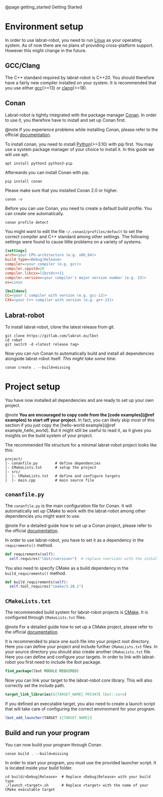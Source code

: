 @page getting_started Getting Started

# Environment setup
In order to use labrat-robot, you need to run [Linux](https://www.linux.org/) as your operating system. As of now there are no plans of providing cross-platform support. However this might change in the future.

## GCC/Clang
The C++ standard required by labrat-robot is C++20. You should therefore have a fairly new compiler installed on your system. It is recommended that you use either [gcc](https://gcc.gnu.org/)(>=13) or [clang](https://clang.llvm.org/)(>=18).

## Conan
Labrat-robot is tightly integrated with the package manager [Conan](https://conan.io/). In order to use it, you therefore have to install and set up Conan first. 

@note
If you experience problems while installing Conan, please refer to the official [documentation](https://docs.conan.io/2/installation.html).

To install conan, you need to install [Python](https://www.python.org/)(>=3.10) with pip first. You may use a system package manager of your choice to install it. In this guide we will use apt.
```shell
apt install python3 python3-pip
```

Afterwards you can install Conan with pip.
```shell
pip install conan
```

Please make sure that you installed Conan 2.0 or higher.
```shell
conan -v
```

Before you can use Conan, you need to create a default build profile. You can create one automatically.
```shell
conan profile detect
```
You might want to edit the file `~/.conan2/profiles/default` to set the correct compiler and C++ standard among other settings. The following settings were found to cause little problems on a variety of systems.
```ini
[settings]
arch=<your CPU-architecture (e.g. x86_64)>
build_type=<Debug|Release>
compiler=<your compiler (e.g. gcc)>
compiler.cppstd=20
compiler.libcxx=libstdc++11
compiler.version=<your compiler's major version number (e.g. 13)>
os=Linux

[buildenv]
CC=<your C compiler with version (e.g. gcc-13)>
CXX=<your C++ compiler with version (e.g. g++-13)>
```

## Labrat-robot
To install labrat-robot, clone the latest release from git.
```shell
git clone https://gitlab.com/labrat.eu/lbot
cd robot
git switch -d <latest release tag>
```

Now you can run Conan to automatically build and install all dependencies alongside labrat-robot itself. *This might take some time.*
```shell
conan create . --build=missing
```

# Project setup
You have now installed all dependencies and are ready to set up your own project.

@note
**You are encouraged to copy code from the [code examples](@ref examples) to start off your project.** In fact, you can likely skip most of this section if you just copy the [hello-world example](@ref example_hello_world). But it might still be useful to read it, as it gives you insights on the build system of your project.

The recommended file structure for a minimal labrat-robot project looks like this:
```
project/
|- conanfile.py        # define dependencies
|- CMakeLists.txt      # setup the project
|- src/
|  |- CMakeLists.txt   # define and configure targets
|  |- main.cpp         # main source file
```

## `conanfile.py`
The `conanfile.py` is the main configuration file for Conan. It will automatically set up CMake to work with the labrat-robot among other dependencies you might want to use.

@note
For a detailed guide how to set up a Conan project, please refer to the official [documentation](https://docs.conan.io/2/reference/conanfile.html).

In order to use labrat-robot, you have to set it as a dependency in the `requirements()` method.
```python
def requirements(self):
  self.requires("lbot/<version>")  # replace <version> with the installed labrat-robot version
```

You also need to specify CMake as a build dependency in the `build_requirements()` method.
```python
def build_requirements(self):
  self.tool_requires("cmake/3.28.1")
```

## `CMakeLists.txt`
The recommended build system for labrat-robot projects is [CMake](https://cmake.org/). It is configured through `CMakeLists.txt` files.

@note
For a detailed guide how to set up a CMake project, please refer to the official [documentation](https://cmake.org/cmake/help/book/mastering-cmake/chapter/Writing%20CMakeLists%20Files.html).

It is recommended to place one such file into your project root directory. Here you can define your project and include further `CMakeLists.txt` files. In your source directory you should also create another `CMakeLists.txt` file. Here you can define and configure your targets. In order to link with labrat-robot you first need to include the lbot package.
```cmake
find_package(lbot MODULE REQUIRED)
```

Now you can link your target to the labrat-robot core library. This will also correctly set the include path.
```cmake
target_link_libraries(${TARGET_NAME} PRIVATE lbot::core)
```

If you defined an executable target, you also need to create a launch script that will take care of configuring the correct environment for your program.
```cmake
lbot_add_launcher(TARGET ${TARGET_NAME})
```

## Build and run your program
You can now build your program through Conan.
```shell
conan build . --build=missing
```

In order to start your program, you must use the provided launcher script. It is located inside your build folder.
```shell
cd build/<Debug|Release>  # Replace <Debug|Release> with your build type
./launch_<target>.sh      # Replace <target> with the name of your CMake executable target
```